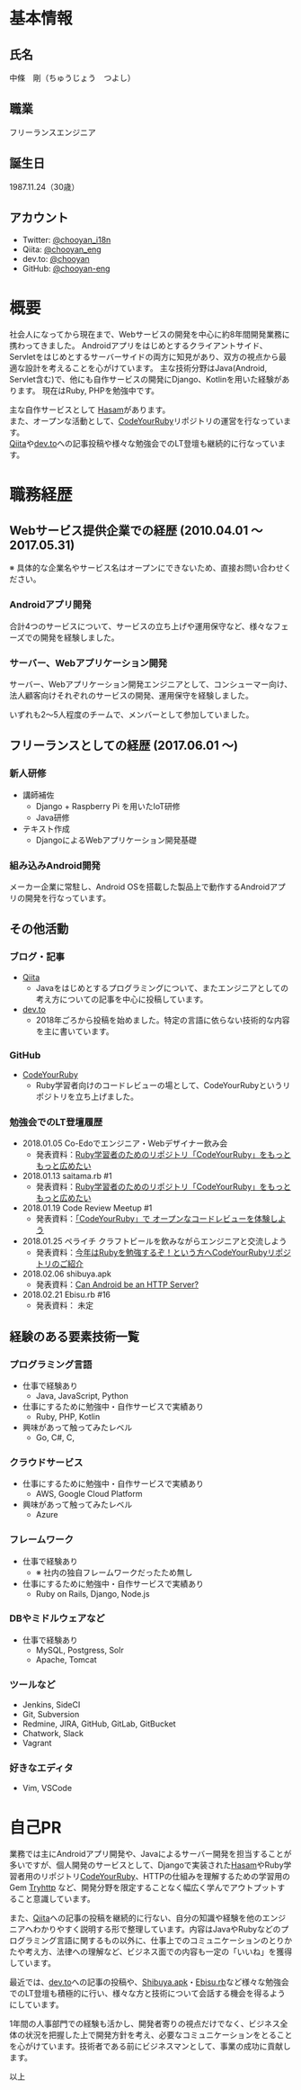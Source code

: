 # 基本情報

## 氏名
中條　剛（ちゅうじょう　つよし）

## 職業
フリーランスエンジニア

## 誕生日
1987.11.24（30歳）

## アカウント

* Twitter: [@chooyan_i18n](https://www.twitter.com/chooyan_i18n)
* Qiita: [@chooyan_eng](https://qiita.com/chooyan_eng)
* dev.to: [@chooyan](https://dev.to/chooyan)
* GitHub: [@chooyan-eng](https://www.github.com/chooyan-eng)

# 概要

社会人になってから現在まで、Webサービスの開発を中心に約8年間開発業務に携わってきました。
Androidアプリをはじめとするクライアントサイド、Servletをはじめとするサーバーサイドの両方に知見があり、双方の視点から最適な設計を考えることを心がけています。
主な技術分野はJava(Android, Servlet含む)で、他にも自作サービスの開発にDjango、Kotlinを用いた経験があります。
現在はRuby, PHPを勉強中です。

主な自作サービスとして [Hasam](https://www.hasam.jp)があります。  
また、オープンな活動として、[CodeYourRuby](https://github.com/chooyan-eng/code-your-ruby)リポジトリの運営を行なっています。  
[Qiita](https://qiita.com/chooyan_eng)や[dev.to](https://dev.to/chooyan)への記事投稿や様々な勉強会でのLT登壇も継続的に行なっています。  

# 職務経歴

## Webサービス提供企業での経歴 (2010.04.01 〜 2017.05.31)

※ 具体的な企業名やサービス名はオープンにできないため、直接お問い合わせください。

### Androidアプリ開発
合計4つのサービスについて、サービスの立ち上げや運用保守など、様々なフェーズでの開発を経験しました。

### サーバー、Webアプリケーション開発
サーバー、Webアプリケーション開発エンジニアとして、コンシューマー向け、法人顧客向けそれぞれのサービスの開発、運用保守を経験しました。

いずれも2〜5人程度のチームで、メンバーとして参加していました。

## フリーランスとしての経歴 (2017.06.01 〜)

### 新人研修

* 講師補佐
  * Django + Raspberry Pi を用いたIoT研修
  * Java研修
* テキスト作成
  * DjangoによるWebアプリケーション開発基礎

### 組み込みAndroid開発
メーカー企業に常駐し、Android OSを搭載した製品上で動作するAndroidアプリの開発を行なっています。

## その他活動

### ブログ・記事
* [Qiita](https://qiita.com/chooyan_eng)
  * Javaをはじめとするプログラミングについて、またエンジニアとしての考え方についての記事を中心に投稿しています。
* [dev.to](https://dev.to/chooyan)
  * 2018年ごろから投稿を始めました。特定の言語に依らない技術的な内容を主に書いています。

### GitHub
* [CodeYourRuby](https://github.com/chooyan-eng/code-your-ruby)
  * Ruby学習者向けのコードレビューの場として、CodeYourRubyというリポジトリを立ち上げました。

### 勉強会でのLT登壇履歴
* 2018.01.05 Co-Edoでエンジニア・Webデザイナー飲み会
  * 発表資料：[Ruby学習者のためのリポジトリ「CodeYourRuby」をもっともっと広めたい](https://qiita.com/chooyan_eng/items/99789213fa89c03b36b0)
* 2018.01.13 saitama.rb #1
  * 発表資料：[Ruby学習者のためのリポジトリ「CodeYourRuby」をもっともっと広めたい](https://qiita.com/chooyan_eng/items/99789213fa89c03b36b0)
* 2018.01.19 Code Review Meetup #1
  * 発表資料：[「CodeYourRuby」で オープンなコードレビューを体験しよう](https://www.slideshare.net/ssuserfe7d33/codeyourruby-86403188)
* 2018.01.25 ペライチ クラフトビールを飲みながらエンジニアと交流しよう 
  * 発表資料：[今年はRubyを勉強するぞ！という方へCodeYourRubyリポジトリのご紹介 ](https://www.slideshare.net/ssuserfe7d33/rubycodeyourruby)
* 2018.02.06 shibuya.apk
  * 発表資料：[Can Android be an HTTP Server?](https://www.slideshare.net/ssuserfe7d33/can-android-be-an-http-server-87315014)
* 2018.02.21 Ebisu.rb #16
  * 発表資料： 未定

## 経験のある要素技術一覧

### プログラミング言語
* 仕事で経験あり
  * Java, JavaScript, Python
* 仕事にするために勉強中・自作サービスで実績あり
  * Ruby, PHP, Kotlin
* 興味があって触ってみたレベル
  * Go, C#, C, 

### クラウドサービス
* 仕事にするために勉強中・自作サービスで実績あり
  * AWS, Google Cloud Platform
* 興味があって触ってみたレベル
  * Azure

### フレームワーク
* 仕事で経験あり
  * ※ 社内の独自フレームワークだったため無し
* 仕事にするために勉強中・自作サービスで実績あり
  * Ruby on Rails, Django, Node.js

### DBやミドルウェアなど
* 仕事で経験あり
  * MySQL, Postgress, Solr
  * Apache, Tomcat

### ツールなど
  * Jenkins, SideCI
  * Git, Subversion
  * Redmine, JIRA, GitHub, GitLab, GitBucket
  * Chatwork, Slack
  * Vagrant

### 好きなエディタ
  * Vim, VSCode

# 自己PR
業務では主にAndroidアプリ開発や、Javaによるサーバー開発を担当することが多いですが、個人開発のサービスとして、Djangoで実装された[Hasam](https://www.hasam.jp)やRuby学習者用のリポジトリ[CodeYourRuby](https://github.com/chooyan-eng/code-your-ruby)、HTTPの仕組みを理解するための学習用のGem [Tryhttp](https://github.com/chooyan-eng/tryhttp) など、開発分野を限定することなく幅広く学んでアウトプットすること意識しています。

また、[Qiita](https://qiita.com/chooyan_eng)への記事の投稿を継続的に行ない、自分の知識や経験を他のエンジニアへわかりやすく説明する形で整理しています。内容はJavaやRubyなどのプログラミング言語に関するもの以外に、仕事上でのコミュニケーションのとりかたや考え方、法律への理解など、ビジネス面での内容も一定の「いいね」を獲得しています。

最近では、[dev.to](https://dev.to/chooyan)への記事の投稿や、[Shibuya.apk](https://shibuya-apk.connpass.com/event/77454/)・[Ebisu.rb](https://ebisurb.connpass.com/event/77014/)など様々な勉強会でのLT登壇も積極的に行い、様々な方と技術について会話する機会を得るようにしています。

1年間の人事部門での経験も活かし、開発者寄りの視点だけでなく、ビジネス全体の状況を把握した上で開発方針を考え、必要なコミュニケーションをとることを心がけています。技術者である前にビジネスマンとして、事業の成功に貢献します。

以上
